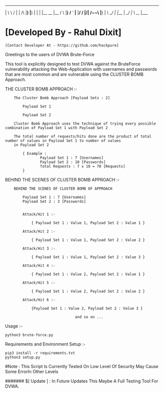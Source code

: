  __                     __   __       ___  ___     ___  __   __   __   ___ 
|  \ \  / |  |  /\     |__) |__) |  |  |  |__  __ |__  /  \ |__) /  ` |__ 
|__/  \/  |/\| /~~\    |__) |  \ \__/  |  |___    |    \__/ |  \ \__, |___ 

# [Developed By - Rahul Dixit]
    [Contact Developer At - https://github.com/hackpure]

Greetings to the users of DVWA Brute-Force

This tool is explicitly designed to test DVWA against the BruteForce vulnerability attacking the Web-Application
with usernames and passwords that are most common and are vulnerable using the CLUSTER BOMB Approach.

THE CLUSTER BOMB APPROACH :-

		The Cluster Bomb Approach [Payload Sets : 2]
			
			Payload Set 1
			
			Payload Set 2
			
		Cluster Bomb Approach uses the technique of trying every possible combination of Payload Set 1 with Payload Set 2

		The total number of requests/hits done are the product of total number of values in Payload Set 1 to number of values 
		in Payload Set 2
		
			{ Example : 
					Payload Set 1 : 7 [Usernames]
					Payload Set 2 : 10 [Passwords]
					Total Requests : 7 x 10 = 70 [Requests]
			}

BEHIND THE SCENES OF CLUSTER BOMB APPROACH :-

		BEHIND THE SCENES OF CLUSTER BOMB OF APPROACH

			Payload Set 1 : 7 [Usernames]
			Payload Set 2 : 3 [Passwords]
			
			
			Attack/Hit 1 :-
			
				{ Payload Set 1 : Value 1, Payload Set 2 : Value 1 }
			
			Attack/Hit 2 :-
	
				{ Payload Set 1 : Value 1, Payload Set 2 : Value 2 }

			Attack/Hit 3 :-
		
				{ Payload Set 1 : Value 1, Payload Set 2 : Value 3 }

			Attack/Hit 4 :- 
	
				{ Payload Set 1 : Value 2, Payload Set 2 : Value 1 }

			Attack/Hit 5 :-
	
				{ Payload Set 1 : Value 2, Payload Set 2 : Value 2 }

			Attack/Hit 6 :-

				{Payload Set 1 : Value 2, Payload Set 2 : Value 3 }

									and so on ...				


Usage :-

	python3 brute-force.py


Requirements and Environment Setup :-
	
	pip3 install -r requirements.txt
	python3 setup.py


#Note : This Script Is Currently Tested On Low Level Of Security May Cause Some ErrorIn Other Levels

####### $[ Update ] : In Future Updates This Maybe A Full Testing Tool For DVWA.

